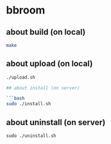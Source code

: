 # bbroom

## about build (on local)

```bash
make
```

## about upload (on local)
```bash
./upload.sh

## about install (on server)

```bash
sudo ./install.sh
```

## about uninstall (on server)
```
sudo ./uninstall.sh
```

